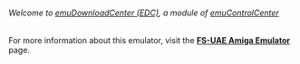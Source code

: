 ###### Welcome to [emuDownloadCenter (EDC)](https://github.com/PhoenixInteractiveNL/emuDownloadCenter/wiki/), a module of [emuControlCenter](https://github.com/PhoenixInteractiveNL/emuControlCenter/wiki/)

For more information about this emulator, visit the [**FS-UAE Amiga Emulator**](https://github.com/PhoenixInteractiveNL/emuDownloadCenter/wiki/Emulator-fsuae#menu) page.
